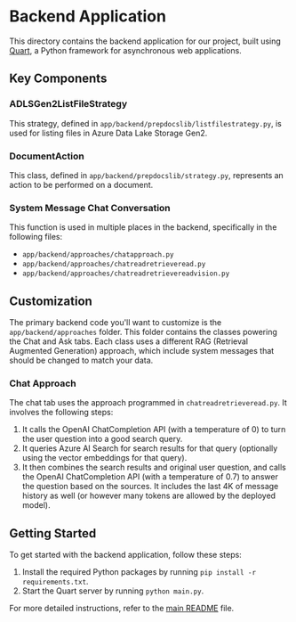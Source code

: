 # Backend Application

This directory contains the backend application for our project, built using [Quart](https://quart.palletsprojects.com/), a Python framework for asynchronous web applications.

## Key Components

### ADLSGen2ListFileStrategy

This strategy, defined in `app/backend/prepdocslib/listfilestrategy.py`, is used for listing files in Azure Data Lake Storage Gen2.

### DocumentAction

This class, defined in `app/backend/prepdocslib/strategy.py`, represents an action to be performed on a document.

### System Message Chat Conversation

This function is used in multiple places in the backend, specifically in the following files:
- `app/backend/approaches/chatapproach.py`
- `app/backend/approaches/chatreadretrieveread.py`
- `app/backend/approaches/chatreadretrievereadvision.py`

## Customization

The primary backend code you'll want to customize is the `app/backend/approaches` folder. This folder contains the classes powering the Chat and Ask tabs. Each class uses a different RAG (Retrieval Augmented Generation) approach, which include system messages that should be changed to match your data.

### Chat Approach

The chat tab uses the approach programmed in `chatreadretrieveread.py`. It involves the following steps:

1. It calls the OpenAI ChatCompletion API (with a temperature of 0) to turn the user question into a good search query.
2. It queries Azure AI Search for search results for that query (optionally using the vector embeddings for that query).
3. It then combines the search results and original user question, and calls the OpenAI ChatCompletion API (with a temperature of 0.7) to answer the question based on the sources. It includes the last 4K of message history as well (or however many tokens are allowed by the deployed model).

## Getting Started

To get started with the backend application, follow these steps:

1. Install the required Python packages by running `pip install -r requirements.txt`.
2. Start the Quart server by running `python main.py`.

For more detailed instructions, refer to the [main README](../README.md) file.
